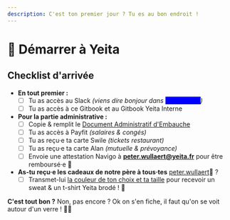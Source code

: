 ```yaml
---
description: C'est ton premier jour ? Tu es au bon endroit !
---
```


# 👋 Démarrer à Yeita

## Checklist d'arrivée

* **En tout premier :**&#x20;
  * [ ] Tu as accès au Slack _(viens dire bonjour dans <mark style="color:blue;background-color:blue;">#hello-yeita</mark>)_
  * [ ] Tu as accès à ce Gitbook et au Gitbook Yeita Interne
* **Pour la partie administrative :**&#x20;
  * [ ] Copie & remplit le [Document Administratif d'Embauche](https://yeitafr.sharepoint.com/:w:/s/Communaute/EcbPfKBT43JBscy61-U5bfoBozzB1BXiPtbmBO6q9NDPQw?e=aFPb1a)
  * [ ] Tu as accès à Payfit _(salaires & congés)_
  * [ ] Tu as reçu·e ta carte Swile _(tickets restaurant)_
  * [ ] Tu as reçu·e ta carte Alan _(mutuelle & prévoyance)_
  * [ ] Envoie une attestation Navigo à **peter.wullaert@yeita.fr** pour être remboursé·e 🚃
* **As-tu reçu·e les cadeaux de notre père à tous·tes** [peter.wullaert](https://app.gitbook.com/u/c8haRii4T2aSVAPPdX6sGIcA8IO2 "mention")🎅  ?
  * [ ] Transmet-lui [la couleur de ton choix et ta taille](https://www.stanleystella.com/fr-be/unisexe/sweatshirts/cruiser-stsu822?returnurl=%2ffr-be%2funisexe%2fsweatshirts%2f) pour recevoir un sweat & un t-shirt Yeita brodé ! 👕

**C'est tout bon ?** Non, pas encore ? Ok on s'en fiche, il faut qu'on se voit autour d'un verre ! 🥳🍻

